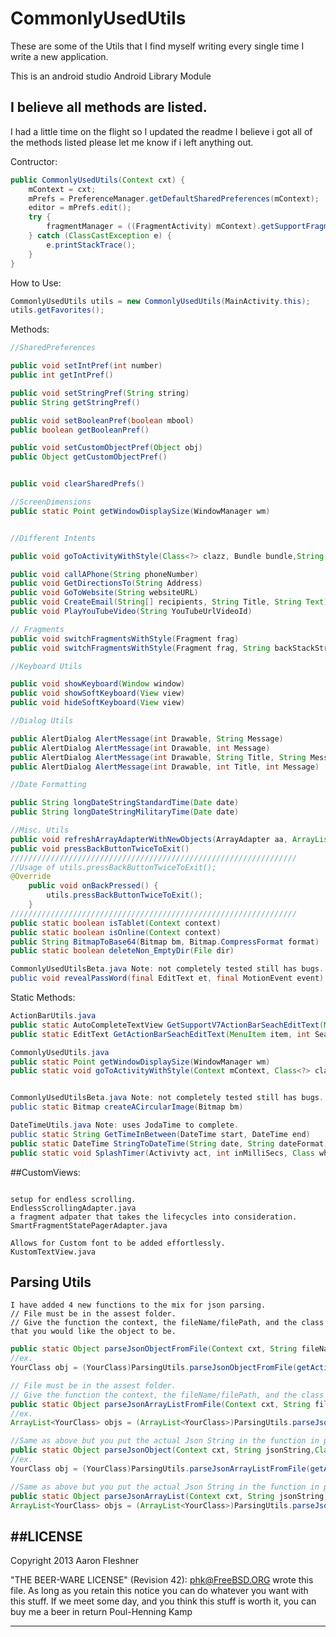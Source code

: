 CommonlyUsedUtils
=================



These are some of the Utils that I find myself writing every single time I write a new application.

This is an android studio Android Library Module


## I believe all methods are listed.
I had a little time on the flight so I updated the readme I believe i got all of the methods listed please let me know if i left anything out.


Contructor:
```Java
public CommonlyUsedUtils(Context cxt) {
	mContext = cxt;
	mPrefs = PreferenceManager.getDefaultSharedPreferences(mContext);
	editor = mPrefs.edit();
	try {
		fragmentManager = ((FragmentActivity) mContext).getSupportFragmentManager();
	} catch (ClassCastException e) {
		e.printStackTrace();
	}
}
```

How to Use:

```Java
CommonlyUsedUtils utils = new CommonlyUsedUtils(MainActivity.this);
utils.getFavorites();
```

Methods:
```java
//SharedPreferences 

public void setIntPref(int number)
public int getIntPref()

public void setStringPref(String string)
public String getStringPref() 

public void setBooleanPref(boolean mbool)
public boolean getBooleanPref()

public void setCustomObjectPref(Object obj)
public Object getCustomObjectPref()


public void clearSharedPrefs()

//ScreenDimensions
public static Point getWindowDisplaySize(WindowManager wm)


//Different Intents

public void goToActivityWithStyle(Class<?> clazz, Bundle bundle,String bundleKey) {

public void callAPhone(String phoneNumber)
public void GetDirectionsTo(String Address)
public void GoToWebsite(String websiteURL)
public void CreateEmail(String[] recipients, String Title, String Text)
public void PlayYouTubeVideo(String YouTubeUrlVideoId)

// Fragments
public void switchFragmentsWithStyle(Fragment frag)
public void switchFragmentsWithStyle(Fragment frag, String backStackString)

//Keyboard Utils

public void showKeyboard(Window window)
public void showSoftKeyboard(View view)
public void hideSoftKeyboard(View view)

//Dialog Utils

public AlertDialog AlertMessage(int Drawable, String Message)
public AlertDialog AlertMessage(int Drawable, int Message)
public AlertDialog AlertMessage(int Drawable, String Title, String Message)
public AlertDialog AlertMessage(int Drawable, int Title, int Message) 

//Date Formatting

public String longDateStringStandardTime(Date date)
public String longDateStringMilitaryTime(Date date)

//Misc. Utils
public void refreshArrayAdapterWithNewObjects(ArrayAdapter aa, ArrayList objs, Boolean clearWhatisInAdapter)
public void pressBackButtonTwiceToExit()
////////////////////////////////////////////////////////////////
//Usage of utils.pressBackButtonTwiceToExit();
@Override
    public void onBackPressed() {
        utils.pressBackButtonTwiceToExit();
    }
////////////////////////////////////////////////////////////////
public static boolean isTablet(Context context)
public static boolean isOnline(Context context)
public String BitmapToBase64(Bitmap bm, Bitmap.CompressFormat format)
public static boolean deleteNon_EmptyDir(File dir)

CommonlyUsedUtilsBeta.java Note: not completely tested still has bugs.
public void revealPassWord(final EditText et, final MotionEvent event) 

```

Static Methods:
```java 
ActionBarUtils.java
public static AutoCompleteTextView GetSupportV7ActionBarSeachEditText(MenuItem item)
public static EditText GetActionBarSeachEditText(MenuItem item, int SearchViewId)

CommonlyUsedUtils.java
public static Point getWindowDisplaySize(WindowManager wm)
public static void goToActivityWithStyle(Context mContext, Class<?> clazz, Bundle bundle, String bundleKey) 


CommonlyUsedUtilsBeta.java Note: not completely tested still has bugs.
public static Bitmap createACircularImage(Bitmap bm)

DateTimeUtils.java Note: uses JodaTime to complete.
public static String GetTimeInBetween(DateTime start, DateTime end)
public static DateTime StringToDateTime(String date, String dateFormat)
public static void SplashTimer(Activivty act, int inMilliSecs, Class whereTo)


```
##CustomViews:
```text

setup for endless scrolling.
EndlessScrollingAdapter.java
a fragment adpater that takes the lifecycles into consideration.
SmartFragmentStatePagerAdapter.java

Allows for Custom font to be added effortlessly.
KustomTextView.java
```

## Parsing Utils
```text
I have added 4 new functions to the mix for json parsing.
// File must be in the assest folder.
// Give the function the context, the fileName/filePath, and the class that you would like the object to be.
```
```java
public static Object parseJsonObjectFromFile(Context cxt, String fileName,Class clazz)
//ex. 
YourClass obj = (YourClass)ParsingUtils.parseJsonObjectFromFile(getActivity(),"JsonFile.json",YourClass.class);

// File must be in the assest folder.
// Give the function the context, the fileName/filePath, and the class that you would like the object in the ArrayList to be.
public static Object parseJsonArrayListFromFile(Context cxt, String fileName,Class clazz)
//ex.
ArrayList<YourClass> objs = (ArrayList<YourClass>)ParsingUtils.parseJsonArrayListFromFile(getActivity(),"JsonFile.json",YourClass.class);

//Same as above but you put the actual Json String in the function in place of the file name.
public static Object parseJsonObject(Context cxt, String jsonString,Class clazz)
//ex.
YourClass obj = (YourClass)ParsingUtils.parseJsonArrayListFromFile(getActivity(),JsonString,YourClass.class);

//Same as above but you put the actual Json String in the function in place of the file name.
public static Object parseJsonArrayList(Context cxt, String jsonString,Class clazz)
ArrayList<YourClass> objs = (ArrayList<YourClass>)ParsingUtils.parseJsonArrayList(getActivity(),JsonString,YourClass.class);
```

##LICENSE
----------------------------------------------------------------------------

Copyright 2013 Aaron Fleshner

"THE BEER-WARE LICENSE" (Revision 42):
<phk@FreeBSD.ORG> wrote this file. As long as you retain this notice you can do whatever you want with this stuff. If we meet some day, and you think this stuff is worth it, you can buy me a beer in return Poul-Henning Kamp

----------------------------------------------------------------------------
